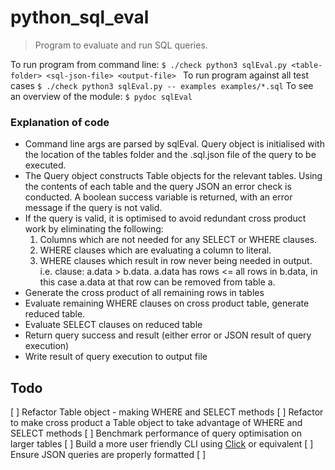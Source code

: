 # python_sql_eval

> Program to evaluate and run SQL queries.

To run program from command line: ```$ ./check python3 sqlEval.py <table-folder> <sql-json-file> <output-file> ```
To run program against all test cases ```$ ./check python3 sqlEval.py -- examples examples/*.sql```
To see an overview of the module: ```$ pydoc sqlEval```

### Explanation of code

* Command line args are parsed by sqlEval. Query object is initialised with the location of the tables folder and the
.sql.json file of the query to be executed.
* The Query object constructs Table objects for the relevant tables. Using the contents of each table and the query JSON
an error check is conducted. A boolean success variable is returned, with an error message if the query is not valid.
* If the query is valid, it is optimised to avoid redundant cross product work by eliminating the following:
    1. Columns which are not needed for any SELECT or WHERE clauses.
    2. WHERE clauses which are evaluating a column to literal.
    3. WHERE clauses which result in row never being needed in output. i.e. clause: a.data > b.data. a.data has rows
    <= all rows in b.data, in this case a.data at that row can be removed from table a.
* Generate the cross product of all remaining rows in tables
* Evaluate remaining WHERE clauses on cross product table, generate reduced table.
* Evaluate SELECT clauses on reduced table
* Return query success and result (either error or JSON result of query execution)
* Write result of query execution to output file

## Todo
 [ ] Refactor Table object - making WHERE and SELECT methods
 [ ] Refactor to make cross product a Table object to take advantage of WHERE and SELECT methods
 [ ] Benchmark performance of query optimisation on larger tables
 [ ] Build a more user friendly CLI using [Click](https://click.palletsprojects.com/en/7.x/) or equivalent
 [ ] Ensure JSON queries are properly formatted
 [ ]
